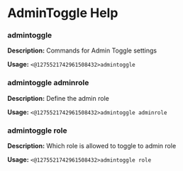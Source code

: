 # AdminToggle Help

### admintoggle

**Description:** Commands for Admin Toggle settings

**Usage:** `<@1275521742961508432>admintoggle`

### admintoggle adminrole

**Description:** Define the admin role

**Usage:** `<@1275521742961508432>admintoggle adminrole`

### admintoggle role

**Description:** Which role is allowed to toggle to admin role

**Usage:** `<@1275521742961508432>admintoggle role`

